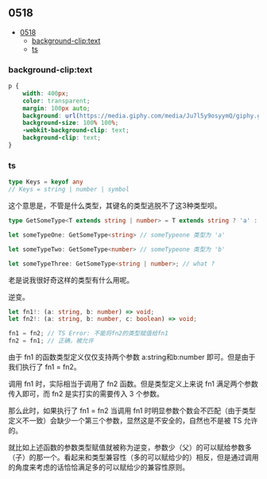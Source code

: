 ## 0518   

<!-- TOC -->

- [0518](#0518)
  - [background-clip:text](#background-cliptext)
  - [ts](#ts)

<!-- /TOC -->

### background-clip:text

```css
p {
    width: 400px;
    color: transparent;
    margin: 100px auto;
    background: url(https://media.giphy.com/media/Ju7l5y9osyymQ/giphy.gif);
    background-size: 100% 100%;
    -webkit-background-clip: text;
    background-clip: text;
}
```

### ts

```ts
type Keys = keyof any
// Keys = string | number | symbol
```    

这个意思是，不管是什么类型，其键名的类型逃脱不了这3种类型呗。   

```ts
type GetSomeType<T extends string | number> = T extends string ? 'a' : 'b';

let someTypeOne: GetSomeType<string> // someTypeone 类型为 'a'

let someTypeTwo: GetSomeType<number> // someTypeone 类型为 'b'

let someTypeThree: GetSomeType<string | number>; // what ? 
```    

老是说我很好奇这样的类型有什么用呢。   

逆变。    

```ts
let fn1!: (a: string, b: number) => void;
let fn2!: (a: string, b: number, c: boolean) => void;

fn1 = fn2; // TS Error: 不能将fn2的类型赋值给fn1
fn2 = fn1; // 正确，被允许
```    

由于 fn1 的函数类型定义仅仅支持两个参数 a:string和b:number 即可。但是由于我们执行了 fn1 = fn2。   

调用 fn1 时，实际相当于调用了 fn2 函数。但是类型定义上来说 fn1 满足两个参数传入即可，而 fn2 是实打实的需要传入 3 个参数。    

那么此时，如果执行了 fn1 = fn2 当调用 fn1 时明显参数个数会不匹配（由于类型定义不一致）会缺少一个第三个参数，显然这是不安全的，自然也不是被 TS 允许的。

就比如上述函数的参数类型赋值就被称为逆变，参数少（父）的可以赋给参数多（子）的那一个。看起来和类型兼容性（多的可以赋给少的）相反，但是通过调用的角度来考虑的话恰恰满足多的可以赋给少的兼容性原则。    

